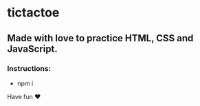 # tictactoe

## Made with love to practice HTML, CSS and JavaScript. 

### Instructions: 
- npm i 

Have fun ❤️
